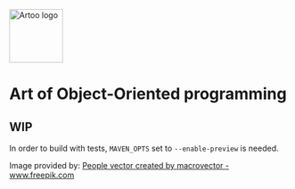 <img src="https://raw.githubusercontent.com/trydent-io/artoo/master/artoo_stone.svg" width="96px" alt="Artoo logo">

# Art of Object-Oriented programming

## WIP

In order to build with tests, `MAVEN_OPTS` set to `--enable-preview` is needed.

Image provided by:
<a href="https://www.freepik.com/free-photos-vectors/people">People vector created by macrovector - www.freepik.com</a>
